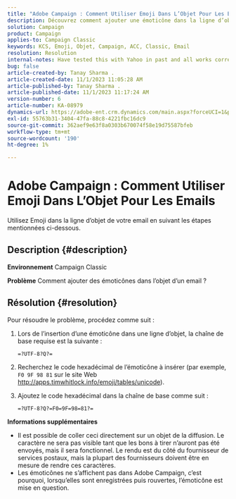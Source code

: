 ```yaml
---
title: "Adobe Campaign : Comment Utiliser Emoji Dans L’Objet Pour Les Emails"
description: Découvrez comment ajouter une émoticône dans la ligne d’objet d’un email.
solution: Campaign
product: Campaign
applies-to: Campaign Classic
keywords: KCS, Emoji, Objet, Campaign, ACC, Classic, Email
resolution: Resolution
internal-notes: Have tested this with Yahoo in past and all works correctly, but Microsoft Outlook only displays the encoding
bug: false
article-created-by: Tanay Sharma .
article-created-date: 11/1/2023 11:05:28 AM
article-published-by: Tanay Sharma .
article-published-date: 11/1/2023 11:17:24 AM
version-number: 6
article-number: KA-08979
dynamics-url: https://adobe-ent.crm.dynamics.com/main.aspx?forceUCI=1&pagetype=entityrecord&etn=knowledgearticle&id=dd8ab88c-a678-ee11-8179-6045bd006149
exl-id: 55763b31-3404-47fa-88c8-4221fbc16dc9
source-git-commit: 362aef9e63f8a0303b670074f58e19d75587bfeb
workflow-type: tm+mt
source-wordcount: '190'
ht-degree: 1%

---
```


# Adobe Campaign : Comment Utiliser Emoji Dans L’Objet Pour Les Emails


Utilisez Emoji dans la ligne d’objet de votre email en suivant les étapes mentionnées ci-dessous.

## Description {#description}


<b>Environnement</b>
Campaign Classic

<b>Problème</b>
Comment ajouter des émoticônes dans l’objet d’un email ?




## Résolution {#resolution}


Pour résoudre le problème, procédez comme suit :

1. Lors de l’insertion d’une émoticône dans une ligne d’objet, la chaîne de base requise est la suivante :

   `=?UTF-8?Q?=`
2. Recherchez le code hexadécimal de l’émoticône à insérer (par exemple, `F0 9F 98 81` sur le site Web http://apps.timwhitlock.info/emoji/tables/unicode).
3. Ajoutez le code hexadécimal dans la chaîne de base comme suit :

   `=?UTF-8?Q?=F0=9F=98=81?=`


<b>Informations supplémentaires</b>

- Il est possible de coller ceci directement sur un objet de la diffusion. Le caractère ne sera pas visible tant que les bons à tirer n’auront pas été envoyés, mais il sera fonctionnel. Le rendu est du côté du fournisseur de services postaux, mais la plupart des fournisseurs doivent être en mesure de rendre ces caractères.
- Les émoticônes ne s’affichent pas dans Adobe Campaign, c’est pourquoi, lorsqu’elles sont enregistrées puis rouvertes, l’émoticône est mise en question.
